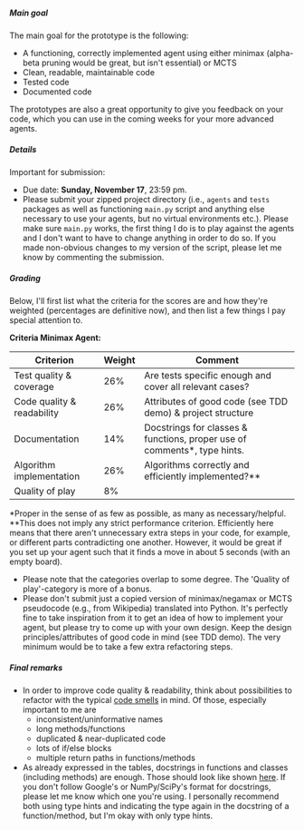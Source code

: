 ##### Main goal

The main goal for the prototype is the following:

- A functioning, correctly implemented agent using either minimax (alpha-beta pruning would be great, but isn't essential) or MCTS
- Clean, readable, maintainable code
- Tested code
- Documented code


The prototypes are also a great opportunity to give you feedback on your code, which you can use in the coming weeks for your more advanced agents. 

##### Details

Important for submission:

-  Due date: **Sunday, November 17**,  23:59 pm.
- Please submit your zipped project directory (i.e., `agents` and `tests` packages as well as functioning `main.py` script and anything else necessary to use your agents, but no virtual environments etc.). Please make sure `main.py` works, the first thing I do is to play against the agents and I don't want to have to change anything in order to do so. If you made non-obvious changes to my version of the script, please let me know by commenting the submission. 


##### Grading

Below, I'll first list what the criteria for the scores are and how they're weighted (percentages are definitive now), and then list a few things I pay special attention to.

**Criteria Minimax Agent:**

| Criterion |  Weight  |  Comment |
| ----------- | ----------- | ------------|
| Test quality & coverage | 26% |  Are tests specific enough and cover all relevant cases? |
| Code quality & readability | 26% |  Attributes of good code (see TDD demo) & project structure |
| Documentation | 14% | Docstrings for classes & functions, proper use of comments*, type hints. |
| Algorithm implementation | 26% | Algorithms correctly and efficiently implemented?** | 
| Quality of play | 8% |       |

*Proper in the sense of as few as possible, as many as necessary/helpful.
**This does not imply any strict performance criterion. Efficiently here means that there aren't unnecessary extra steps in your code, for example, or different parts contradicting one another. However, it would be great if you set up your agent such that it finds a move in about 5 seconds (with an empty board).

- Please note that the categories overlap to some degree. The 'Quality of play'-category is more of a bonus.
- Please don't submit just a copied version of minimax/negamax or MCTS pseudocode (e.g., from Wikipedia) translated into Python. It's perfectly fine to take inspiration from it to get an idea of how to implement your agent, but please try to come up with your own design. Keep the design principles/attributes of good code in mind (see TDD demo). The very minimum would be to take a few extra refactoring steps.



##### Final remarks

- In order to improve code quality & readability, think about possibilities to refactor with the typical [code smells](https://blog.codinghorror.com/code-smells/) in mind. Of those, especially important to me are
    - inconsistent/uninformative names
    - long methods/functions
    - duplicated & near-duplicated code
    - lots of if/else blocks
    - multiple return paths in functions/methods
- As already expressed in the tables, docstrings in functions and classes (including methods) are enough. Those should look like shown [here](https://realpython.com/documenting-python-code/). If you don't follow Google's or NumPy/SciPy's format for docstrings, please let me know which one you're using. I personally recommend both using type hints and indicating the type again in the docstring of a function/method, but I'm okay with only type hints. 